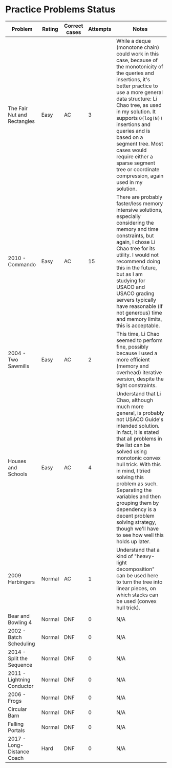 # Practice Problems Status
Problem|Rating|Correct cases|Attempts|Notes
-|-|-|-|-
The Fair Nut and Rectangles|Easy|AC|3|While a deque (monotone chain) could work in this case, because of the monotonicity of the queries and insertions, it's better practice to use a more general data structure: Li Chao tree, as used in my solution. It supports `O(log(N))` insertions and queries and is based on a segment tree. Most cases would require either a sparse segment tree or coordinate compression, again used in my solution.
2010 - Commando|Easy|AC|15|There are probably faster/less memory intensive solutions, especially considering the memory and time constraints, but again, I chose Li Chao tree for its utility. I would not recommend doing this in the future, but as I am studying for USACO and USACO grading servers typically have reasonable (if not generous) time and memory limits, this is acceptable.
2004 - Two Sawmills|Easy|AC|2|This time, Li Chao seemed to perform fine, possibly because I used a more efficient (memory and overhead) iterative version, despite the tight constraints.
Houses and Schools|Easy|AC|4|Understand that Li Chao, although much more general, is probably not USACO Guide's intended solution. In fact, it is stated that all problems in the list can be solved using monotonic convex hull trick. With this in mind, I tried solving this problem as such. Separating the variables and then grouping them by dependency is a decent problem solving strategy, though we'll have to see how well this holds up later.
2009 Harbingers|Normal|AC|1|Understand that a kind of "heavy-light decomposition" can be used here to turn the tree into linear pieces, on which stacks can be used (convex hull trick).
Bear and Bowling 4|Normal|DNF|0|N/A
2002 - Batch Scheduling|Normal|DNF|0|N/A
2014 - Split the Sequence|Normal|DNF|0|N/A
2011 - Lightning Conductor|Normal|DNF|0|N/A
2006 - Frogs|Normal|DNF|0|N/A
Circular Barn|Normal|DNF|0|N/A
Falling Portals|Normal|DNF|0|N/A
2017 - Long-Distance Coach|Hard|DNF|0|N/A